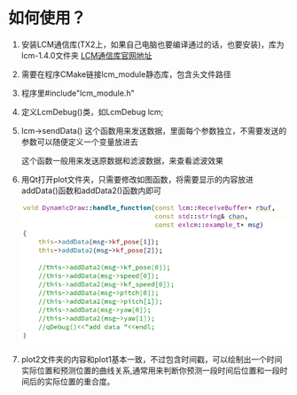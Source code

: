 # 如何使用？

1. 安装LCM通信库(TX2上，如果自己电脑也要编译通过的话，也要安装)，库为lcm-1.4.0文件夹
   [LCM通信库官网地址](https://lcm-proj.github.io/)

2. 需要在程序CMake链接lcm_module静态库，包含头文件路径

3. 程序里#include"lcm_module.h"

4. 定义LcmDebug()类，如LcmDebug lcm;

5. lcm->sendData()  这个函数用来发送数据，里面每个参数独立，不需要发送的参数可以随便定义一个变量放进去

    这个函数一般用来发送原数据和滤波数据，来查看滤波效果

6. 用Qt打开plot文件夹，只需要修改如图函数，将需要显示的内容放进addData()函数和addData2()函数内即可

    ![](2022-05-09-19-06-46.png)

7. plot2文件夹的内容和plot1基本一致，不过包含时间戳，可以绘制出一个时间实际位置和预测位置的曲线关系,通常用来判断你预测一段时间后位置和一段时间后的实际位置的重合度。

